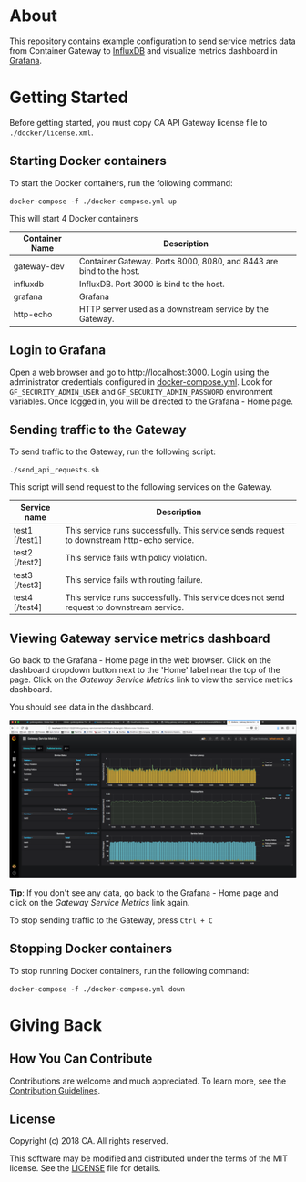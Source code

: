# About
This repository contains example configuration to send service metrics data from Container Gateway to [InfluxDB](https://www.influxdata.com) and visualize metrics dashboard in [Grafana](https://grafana.com).

# Getting Started
Before getting started, you must copy CA API Gateway license file to `./docker/license.xml`.

## Starting Docker containers
To start the Docker containers, run the following command:

`docker-compose -f ./docker-compose.yml up`

This will start 4 Docker containers

| Container Name | Description |
| --------|---------|
| gateway-dev | Container Gateway. Ports 8000, 8080, and 8443 are bind to the host. |
| influxdb | InfluxDB. Port 3000 is bind to the host. |
| grafana | Grafana |
| http-echo | HTTP server used as a downstream service by the Gateway. |

## Login to Grafana
Open a web browser and go to http://localhost:3000. Login using the administrator credentials configured in [docker-compose.yml](docker-compose.yml). Look for `GF_SECURITY_ADMIN_USER` and `GF_SECURITY_ADMIN_PASSWORD` environment variables. Once logged in, you will be directed to the Grafana - Home page.

## Sending traffic to the Gateway
To send traffic to the Gateway, run the following script:

`./send_api_requests.sh`

This script will send request to the following services on the Gateway.

| Service name | Description |
| --------|--------- |
| test1 [/test1] | This service runs successfully. This service sends request to downstream http-echo service. |
| test2 [/test2] | This service fails with policy violation. |
| test3 [/test3] | This service fails with routing failure. |
| test4 [/test4] | This service runs successfully. This service does not send request to downstream service. |

## Viewing Gateway service metrics dashboard
Go back to the Grafana - Home page in the web browser. Click on the dashboard dropdown button next to the 'Home' label near the top of the page. Click on the *Gateway Service Metrics* link to view the service metrics dashboard.

You should see data in the dashboard.

![Gateway Service Metrics dashboard](img/dashboard.png)

**Tip**: If you don't see any data, go back to the Grafana - Home page and click on the *Gateway Service Metrics* link again.

To stop sending traffic to the Gateway, press `Ctrl + C`

## Stopping Docker containers
To stop running Docker containers, run the following command:

`docker-compose -f ./docker-compose.yml down`

# Giving Back
## How You Can Contribute
Contributions are welcome and much appreciated. To learn more, see the [Contribution Guidelines][contributing].

## License

Copyright (c) 2018 CA. All rights reserved.

This software may be modified and distributed under the terms
of the MIT license. See the [LICENSE][license-link] file for details.


 [license-link]: /LICENSE
 [contributing]: /CONTRIBUTING.md
